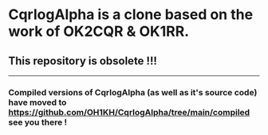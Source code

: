 # CqrlogAlpha is a clone based on the work of OK2CQR & OK1RR.
## This repository is obsolete !!!
----------------------------------------------------------------------------------------------------


### Compiled versions of CqrlogAlpha (as well as it's source code) have moved to https://github.com/OH1KH/CqrlogAlpha/tree/main/compiled  see you there !